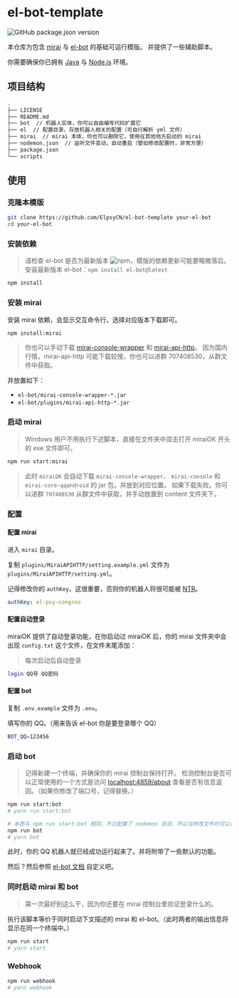 # el-bot-template

![GitHub package.json version](https://img.shields.io/github/package-json/v/ElpsyCN/el-bot-template)

本仓库为包含 [mirai](https://github.com/mamoe/mirai) 与 [el-bot](https://github.com/ElpsyCN/el-bot) 的基础可运行模版。
并提供了一些辅助脚本。

你需要确保你已拥有 [Java](https://www.java.com/zh_CN/) 与 [Node.js](https://nodejs.org/zh-cn/download/) 环境。

## 项目结构

```txt
.
├── LICENSE
├── README.md
├── bot  // 机器人实体，你可以自由编写代码扩展它
├── el  // 配置目录，存放机器人相关的配置（可自行解析 yml 文件）
├── mirai  // mirai 本体，你也可以删除它，使用在其他地方启动的 mirai
├── nodemon.json  // 监听文件变动，自动重启（譬如修改配置时，非常方便）
├── package.json
└── scripts
```

## 使用

### 克隆本模版

```sh
git clone https://github.com/ElpsyCN/el-bot-template your-el-bot
cd your-el-bot
```

### 安装依赖

> 请检查 el-bot 是否为最新版本 ![npm](https://img.shields.io/npm/v/el-bot)，模版的依赖更新可能要略微落后。
> 安装最新版本 el-bot：`npm install el-bot@latest`

```sh
npm install
```

### 安装 mirai

安装 mirai 依赖，会显示交互命令行，选择对应版本下载即可。

```sh
npm install:mirai
```

> 你也可以手动下载 [mirai-console-wrapper](https://github.com/mamoe/mirai-console-wrapper/releases) 和 [mirai-api-http](https://github.com/mamoe/mirai-api-http/releases)。
> 因为国内行情，mirai-api-http 可能下载较慢，你也可以进群 707408530，从群文件中获取。

并放置如下：

- `el-bot/mirai-console-wrapper-*.jar`
- `el-bot/plugins/mirai-api-http-*.jar`

### 启动 mirai

> Windows 用户不用执行下述脚本，直接在文件夹中双击打开 miraiOK 开头的 exe 文件即可。

```sh
npm run start:mirai
```

> 此时 `miraiOK` 会自动下载 `mirai-console-wrapper`、 `mirai-console` 和 `mirai-core-qqandroid` 的 jar 包，并放到对应位置。
> 如果下载失败。你可以进群 `707408530` 从群文件中获取，并手动放置到 content 文件夹下。

### 配置

#### 配置 mirai

进入 `mirai` 目录。

复制 `plugins/MiraiAPIHTTP/setting.example.yml` 文件为 `plugins/MiraiAPIHTTP/setting.yml`。

记得修改你的 `authKey`，这很重要，否则你的机器人将很可能被 [NTR](https://zh.moegirl.org/zh-hans/NTR)。

```yaml
authKey: el-psy-congroo
```

#### 配置自动登录

miraiOK 提供了自动登录功能，在你启动过 miraiOK 后，你的 mirai 文件夹中会出现 `config.txt` 这个文件，在文件末尾添加：

> 每次启动后自动登录

```sh
login QQ号 QQ密码
```

#### 配置 bot

复制 `.env.example` 文件为 `.env`。

填写你的 QQ。（用来告诉 el-bot 你是要登录哪个 QQ）

```bash
BOT_QQ=123456
```


### 启动 bot

> 记得新建一个终端，并确保你的 mirai 控制台保持打开。
> 检测控制台是否可以正常使用的一个方式是访问 <localhost:4859/about> 查看是否有信息返回。（如果你修改了端口号，记得替换。）

```sh
npm run start:bot
# yarn run start:bot
```

```sh
# 本质与 npm run start:bot 相同，不过配置了 nodemon 启动，所以当修改文件时可以自动重启。
npm run bot
# yarn bot
```

此时，你的 QQ 机器人就已经成功运行起来了。并将附带了一些默认的功能。

然后？然后参照 [el-bot 文档](https://docs.bot.elpsy.cn/) 自定义吧。

### 同时启动 mirai 和 bot

> 第一次最好别这么干，因为你还要在 mirai 控制台里验证登录什么的。

执行该脚本等价于同时启动下文描述的 mirai 和 el-bot。（此时两者的输出信息将显示在同一个终端中。）

```sh
npm run start
# yarn start
```

### Webhook

```sh
npm run webhook
# yarn webhook
```
